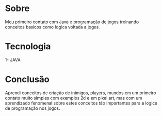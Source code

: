 # Sobre

Meu primeiro contato com Java e programação de jogos treinando conceitos basicos como logica voltada a jogos.
# Tecnologia

1- JAVA

# Conclusão

Aprendi conceitos de criação de inimigos, players, mundos
em um primeiro contato muito simples com exemplos 2d e em pixel art, mas com um aprendizado fenomenal sobre estes conceitos tão importantes para a logica de programação nos jogos.
